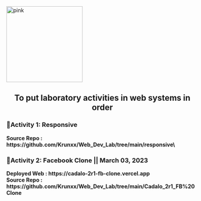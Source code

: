 <img align = "center" alt="pink" width = "200" height = "200" src = "https://user-images.githubusercontent.com/82696971/223296270-972f4093-7de7-4405-b754-062248ea0510.png">

<h2 align = "center"> To put laboratory activities in web systems in order </h2>

<h3><b>📌Activity 1: Responsive <b></h3>
Source Repo : https://github.com/Krunxx/Web_Dev_Lab/tree/main/responsive\
<br> 
  
<h3><b>📌Activity 2: Facebook Clone  || March 03, 2023 <b></h3>
Deployed Web : https://cadalo-2r1-fb-clone.vercel.app <br>
Source Repo : https://github.com/Krunxx/Web_Dev_Lab/tree/main/Cadalo_2r1_FB%20Clone
